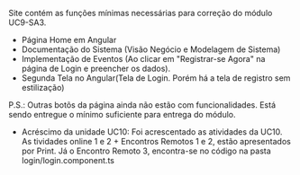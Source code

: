 Site contém as funções mínimas necessárias para correção do módulo UC9-SA3.

- Página Home em Angular
- Documentação do Sistema (Visão Negócio e Modelagem de Sistema)
- Implementação de Eventos (Ao clicar em "Registrar-se Agora" na página de Login e preencher os dados).
- Segunda Tela no Angular(Tela de Login. Porém há a tela de registro sem estilização)

P.S.: Outras botõs da página ainda não estão com funcionalidades. Está sendo entregue o mínimo suficiente para entrega do módulo.

 * Acréscimo da unidade UC10:
Foi acrescentado as atividades da UC10. As tividades online 1 e 2 + Encontros Remotos 1 e 2, estão apresentados por Print.
Já o Encontro Remoto 3, encontra-se no código na pasta login/login.component.ts

